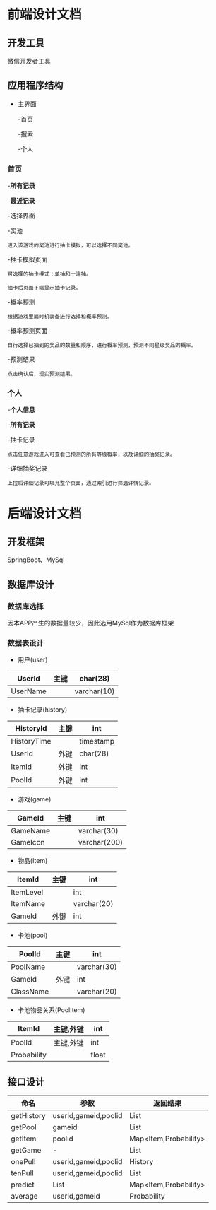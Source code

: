# 前端设计文档

## 开发工具
微信开发者工具

## 应用程序结构
- 主界面

  -首页
  
  -搜索
  
  -个人

### 首页

-**所有记录**

-**最近记录**

  -选择界面
  
  -奖池
  
    进入该游戏的奖池进行抽卡模拟，可以选择不同奖池。
    
  -抽卡模拟页面
  
    可选择的抽卡模式：单抽和十连抽。
    
    抽卡后页面下端显示抽卡记录。
    
  -概率预测
  
    根据游戏里面时机装备进行选择和概率预测。
    
  -概率预测页面
  
    自行选择已抽到的奖品的数量和顺序，进行概率预测，预测不同星级奖品的概率。
    
  -预测结果
  
    点击确认后，现实预测结果。
   
### 个人

-**个人信息**

-**所有记录**

-抽卡记录

    点击任意游戏进入可查看已预测的所有等级概率，以及详细的抽奖记录。
  
 -详细抽奖记录
 
    上拉后详细记录可填充整个页面，通过索引进行筛选详情记录。
  
# 后端设计文档

## 开发框架

SpringBoot、MySql

## 数据库设计

### 数据库选择

因本APP产生的数据量较少，因此选用MySql作为数据库框架

### 数据表设计

- 用户(user)

| UserId | 主键 | char(28) |
| --- | --- | --- |
| UserName |  | varchar(10) |
- 抽卡记录(history)

| HistoryId | 主键 | int |
| --- | --- | --- |
| HistoryTime |  | timestamp |
| UserId | 外键 | char(28) |
| ItemId | 外键 | int |
| PoolId | 外键 | int |
- 游戏(game)

| GameId | 主键 | int |
| --- | --- | --- |
| GameName |  | varchar(30) |
| GameIcon |  | varchar(200) |
- 物品(Item)

| ItemId | 主键 | int |
| --- | --- | --- |
| ItemLevel |  | int |
| ItemName |  | varchar(20) |
| GameId | 外键 | int |
- 卡池(pool)

| PoolId | 主键 | int |
| --- | --- | --- |
| PoolName |  | varchar(30) |
| GameId | 外键 | int |
| ClassName |  | varchar(20) |
- 卡池物品关系(PoolItem)

| ItemId | 主键,外键 | int |
| --- | --- | --- |
| PoolId | 主键,外键 | int |
| Probability |  | float |

## 接口设计

| 命名 | 参数 | 返回结果 |
| --- | --- | --- |
| getHistory | userid,gameid,poolid | List<History> |
| getPool | gameid | List<Pool> |
| getItem | poolid | Map<Item,Probability> |
| getGame | - | List<Game> |
| onePull | userid,gameid,poolid | History |
| tenPull | userid,gameid,poolid | List<History> |
| predict | List<History> | Map<Item,Probability> |
| average | userid,gameid | Probability |
